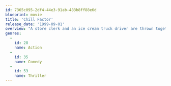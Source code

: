 ```yaml
---
id: 7365c095-2df4-44e3-91ab-483b8ff88e6d
blueprint: movie
title: 'Chill Factor'
release_date: '1999-09-01'
overview: "A store clerk and an ice cream truck driver are thrown together when a dying scientist entrusts them with a deadly chemical kept in ice. This chemical will kill every living thing once it melts. They have to take the chemical codenamed 'Elvis' to the next nearest military base while being chased by terrorists who want it to hold the country for ransom."
genres:
  -
    id: 28
    name: Action
  -
    id: 35
    name: Comedy
  -
    id: 53
    name: Thriller
---
```

